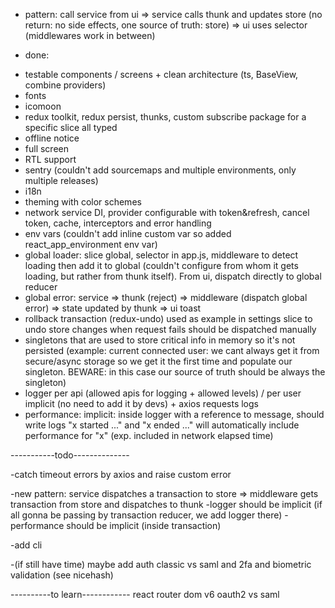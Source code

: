 * pattern:
call service from ui => service calls thunk and updates store (no return: no side effects,
one source of truth: store) => ui uses selector (middlewares work in between)

* done:
- testable components / screens + clean architecture (ts, BaseView, combine providers)
- fonts
- icomoon
- redux toolkit, redux persist, thunks, custom subscribe package for a specific slice all typed
- offline notice
- full screen
- RTL support
- sentry (couldn't add sourcemaps and multiple environments, only multiple releases)
- i18n
- theming with color schemes
- network service DI, provider configurable with token&refresh, cancel token, cache, interceptors and error handling
- env vars (couldn't add inline custom var so added react_app_environment env var)
- global loader: slice global, selector in app.js, middleware to detect loading then add it to global
(couldn't configure from whom it gets loading, but rather from thunk itself). From ui, dispatch directly to global reducer
- global error: service => thunk (reject) => middleware (dispatch global error) => state updated by thunk => ui toast
- rollback transaction (redux-undo) used as example in settings slice to undo store changes when request fails
should be dispatched manually
- singletons that are used to store critical info in memory so it's not persisted (example: current connected user: we cant always
get it from secure/async storage so we get it the first time and populate our singleton. BEWARE: in this case our source of truth
should be always the singleton)
- logger per api (allowed apis for logging + allowed levels) / per user implicit (no need to add it by devs) + axios requests logs
- performance: implicit: inside logger with a reference to message, should write logs "x started ..." and "x ended ..." will
automatically include performance for "x" (exp. included in network elapsed time) 

-----------todo--------------

-catch timeout errors by axios and raise custom error


-new pattern: service dispatches a transaction to store => middleware gets transaction from store and dispatches to thunk
-logger should be implicit (if all gonna be passing by transaction reducer, we add logger there)
-performance should be implicit (inside transaction)


-add cli

-(if still have time) maybe add auth classic vs saml and 2fa and biometric validation (see nicehash) 

----------to learn------------
react router dom v6
oauth2 vs saml
